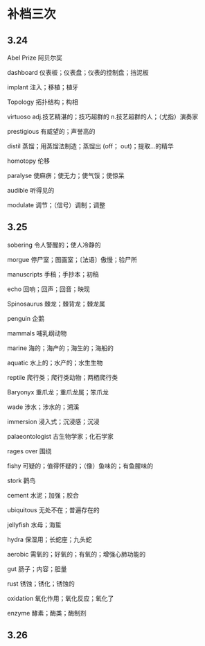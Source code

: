 # 补档三次

## 3.24

Abel Prize	阿贝尔奖

dashboard	仪表板；仪表盘；仪表的控制盘；挡泥板

implant	注入；移植；植牙

Topology	拓扑结构；构相

virtuoso	adj.技艺精湛的；技巧超群的 n.技艺超群的人；（尤指）演奏家

prestigious	有威望的；声誉高的

distil	蒸馏；用蒸馏法制造；蒸馏出 (off； out)；提取…的精华

homotopy	伦移

paralyse	使麻痹；使无力；使气馁；使惊呆

audible	听得见的

modulate	调节；（信号）调制；调整



## 3.25
sobering	令人警醒的；使人冷静的

morgue	停尸室；图画室；〔法语〕傲慢；验尸所

manuscripts	手稿；手抄本；初稿

echo	回响；回声；回音；映现

Spinosaurus	棘龙；棘背龙；棘龙属

penguin	企鹅

mammals	哺乳纲动物

marine	海的；海产的；海生的；海船的

aquatic 	水上的；水产的；水生生物

reptile	爬行类；爬行类动物；两栖爬行类

Baryonyx	重爪龙；重爪龙属；笨爪龙

wade	涉水；涉水的；溯溪

immersion	浸入式；沉浸感；沉浸

palaeontologist	古生物学家；化石学家

rages over	围绕

fishy	可疑的；值得怀疑的；（像）鱼味的；有鱼腥味的

stork	鹳鸟

cement	水泥；加强；胶合

ubiquitous 	无处不在；普遍存在的

jellyfish	水母；海蜇

hydra	保湿用；长蛇座；九头蛇

aerobic	需氧的；好氧的；有氧的；增强心肺功能的

gut	肠子；内容；胆量

rust	锈蚀；锈化；锈蚀的

oxidation	氧化作用；氧化反应；氧化了

enzyme	酵素；酶类；酶制剂



## 3.26

